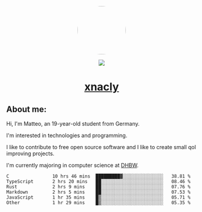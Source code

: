 <p align="center">
  <img style="border-radius: 100px" width="128" height="128" src="https://avatars.githubusercontent.com/u/47723417?v=4"/>
</p>
<p align="center">
  <img src="https://komarev.com/ghpvc/?username=xnacly&&style=flat-square"/>
</p>

<h1 align="center"><a href="https://xnacly.me/"> xnacly</a> </h1>

<h2> About me:</h2>

<p>Hi, I'm Matteo, an 19-year-old student from Germany. </p>
<p>I'm interested in technologies and programming.</p>
<p>I like to contribute to free open source software and I like to create small qol improving projects.</p>
<p>I'm currently majoring in computer science at <a href="https://www.dhbw.de/startseite">DHBW</a>.</p>

<!--START_SECTION:waka-->

```text
C                10 hrs 46 mins  █████████▓░░░░░░░░░░░░░░░   38.81 %
TypeScript       2 hrs 20 mins   ██░░░░░░░░░░░░░░░░░░░░░░░   08.46 %
Rust             2 hrs 9 mins    ██░░░░░░░░░░░░░░░░░░░░░░░   07.76 %
Markdown         2 hrs 5 mins    ██░░░░░░░░░░░░░░░░░░░░░░░   07.53 %
JavaScript       1 hr 35 mins    █▒░░░░░░░░░░░░░░░░░░░░░░░   05.71 %
Other            1 hr 29 mins    █▒░░░░░░░░░░░░░░░░░░░░░░░   05.35 %
```

<!--END_SECTION:waka-->
